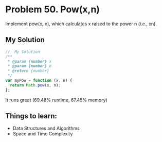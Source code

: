 # Problem 50. Pow(x,n)

Implement pow(x, n), which calculates x raised to the power n (i.e., xn).

## My Solution

```js
//  My Solution
/**
 * @param {number} x
 * @param {number} n
 * @return {number}
 */
var myPow = function (x, n) {
  return Math.pow(x, n);
};
```

It runs great (69.48% runtime, 67.45% memory)

## Things to learn:

- Data Structures and Algorithms
- Space and Time Complexity
